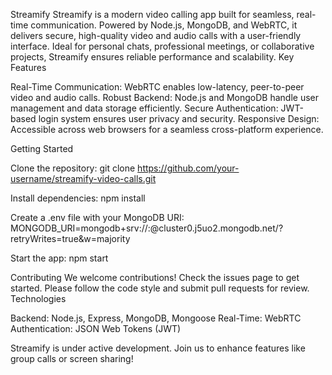 Streamify
Streamify is a modern video calling app built for seamless, real-time communication. Powered by Node.js, MongoDB, and WebRTC, it delivers secure, high-quality video and audio calls with a user-friendly interface. Ideal for personal chats, professional meetings, or collaborative projects, Streamify ensures reliable performance and scalability.
Key Features

Real-Time Communication: WebRTC enables low-latency, peer-to-peer video and audio calls.
Robust Backend: Node.js and MongoDB handle user management and data storage efficiently.
Secure Authentication: JWT-based login system ensures user privacy and security.
Responsive Design: Accessible across web browsers for a seamless cross-platform experience.

Getting Started

Clone the repository:  git clone https://github.com/your-username/streamify-video-calls.git


Install dependencies:  npm install


Create a .env file with your MongoDB URI:  MONGODB_URI=mongodb+srv://<username>:<password>@cluster0.j5uo2.mongodb.net/<database>?retryWrites=true&w=majority


Start the app:  npm start



Contributing
We welcome contributions! Check the issues page to get started. Please follow the code style and submit pull requests for review.
Technologies

Backend: Node.js, Express, MongoDB, Mongoose
Real-Time: WebRTC
Authentication: JSON Web Tokens (JWT)

Streamify is under active development. Join us to enhance features like group calls or screen sharing!
